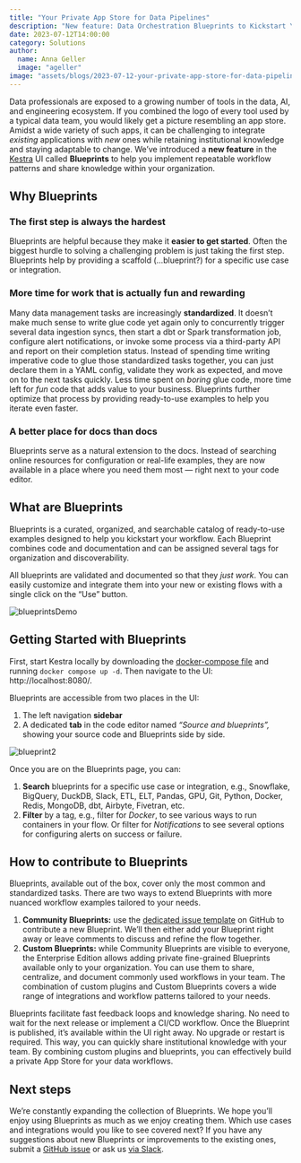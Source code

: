 ```yaml
---
title: "Your Private App Store for Data Pipelines"
description: "New feature: Data Orchestration Blueprints to Kickstart Your Next Flow"
date: 2023-07-12T14:00:00
category: Solutions
author:
  name: Anna Geller
  image: "ageller"
image: "assets/blogs/2023-07-12-your-private-app-store-for-data-pipelines.png"
---
```



Data professionals are exposed to a growing number of tools in the data, AI, and engineering ecosystem. If you combined the logo of every tool used by a typical data team, you would likely get a picture resembling an app store. Amidst a wide variety of such apps, it can be challenging to integrate *existing* applications with *new* ones while retaining institutional knowledge and staying adaptable to change. We’ve  introduced a **new feature** in the [Kestra](https://github.com/kestra-io/kestra) UI called **Blueprints** to help you implement repeatable workflow patterns and share knowledge within your organization.

## Why Blueprints

### The first step is always the hardest

Blueprints are helpful because they make it **easier to get started**. Often the biggest hurdle to solving a challenging problem is just taking the first step. Blueprints help by providing a scaffold (…blueprint?) for a specific use case or integration.

### More time for work that is actually fun and rewarding

Many data management tasks are increasingly **standardized**. It doesn’t make much sense to write glue code yet again only to concurrently trigger several data ingestion syncs, then start a dbt or Spark transformation job, configure alert notifications, or invoke some process via a third-party API and report on their completion status. Instead of spending time writing imperative code to glue those standardized tasks together, you can just declare them in a YAML config, validate they work as expected, and move on to the next tasks quickly. Less time spent on *boring* glue code, more time left for *fun* code that adds value to your business. Blueprints further optimize that process by providing ready-to-use examples to help you iterate even faster.

### A better place for docs than docs

Blueprints serve as a natural extension to the docs. Instead of searching online resources for configuration or real-life examples, they are now available in a place where you need them most — right next to your code editor.

## What are Blueprints

Blueprints is a curated, organized, and searchable catalog of ready-to-use examples designed to help you kickstart your workflow. Each Blueprint combines code and documentation and can be assigned several tags for organization and discoverability.

All blueprints are validated and documented so that they *just work*. You can easily customize and integrate them into your new or existing flows with a single click on the “Use” button.

![blueprintsDemo](assets/blogs/2023-07-12-your-private-app-store-for-data-pipelines/blueprintsDemo.png)


## Getting Started with Blueprints

First, start Kestra locally by downloading the [docker-compose file](https://raw.githubusercontent.com/kestra-io/kestra/develop/docker-compose.yml) and running `docker compose up -d`. Then navigate to the UI: http://localhost:8080/.

Blueprints are accessible from two places in the UI:

1. The left navigation **sidebar**
2. A dedicated **tab** in the code editor named *“Source and blueprints”,* showing your source code and Blueprints side by side.

![blueprint2](assets/blogs/2023-07-10-release-0-10-blueprints-worker-groups-scripts/blueprint2.png)

Once you are on the Blueprints page, you can:

1. **Search** blueprints for a specific use case or integration, e.g., Snowflake, BigQuery, DuckDB, Slack, ETL, ELT, Pandas, GPU, Git, Python, Docker, Redis, MongoDB, dbt, Airbyte, Fivetran, etc.
2. **Filter** by a tag, e.g., filter for *Docker*, to see various ways to run containers in your flow. Or filter for *Notifications* to see several options for configuring alerts on success or failure.

## How to contribute to Blueprints

Blueprints, available out of the box, cover only the most common and standardized tasks. There are two ways to extend Blueprints with more nuanced workflow examples tailored to your needs.

1. **Community Blueprints:** use the [dedicated issue template](https://github.com/kestra-io/kestra/issues/new?assignees=&labels=blueprint&projects=&template=blueprint.yml) on GitHub to contribute a new Blueprint. We’ll then either add your Blueprint right away or leave comments to discuss and refine the flow together.
2. **Custom Blueprints:** while Community Blueprints are visible to everyone, the Enterprise Edition allows adding private fine-grained Blueprints available only to your organization. You can use them to share, centralize, and document commonly used workflows in your team. The combination of custom plugins and Custom Blueprints covers a wide range of integrations and workflow patterns tailored to your needs.

Blueprints facilitate fast feedback loops and knowledge sharing. No need to wait for the next release or implement a CI/CD workflow. Once the Blueprint is published, it’s available within the UI right away. No upgrade or restart is required. This way, you can quickly share institutional knowledge with your team. By combining custom plugins and blueprints, you can effectively build a private App Store for your data workflows.

## Next steps

We’re constantly expanding the collection of Blueprints. We hope you’ll enjoy using Blueprints as much as we enjoy creating them. Which use cases and integrations would you like to see covered next? If you have any suggestions about new Blueprints or improvements to the existing ones, submit a [GitHub issue](https://github.com/kestra-io/kestra/issues/new?assignees=&labels=blueprint&projects=&template=blueprint.yml) or ask us [via Slack](https://kestra.io/slack).
